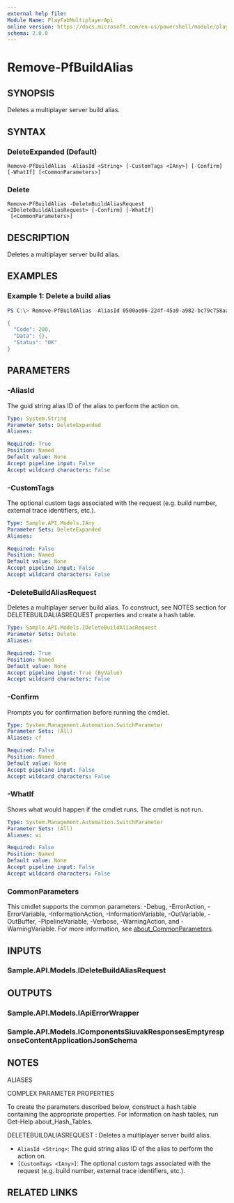 ```yaml
---
external help file:
Module Name: PlayFabMultiplayerApi
online version: https://docs.microsoft.com/en-us/powershell/module/playfabmultiplayerapi/remove-pfbuildalias
schema: 2.0.0
---
```


# Remove-PfBuildAlias

## SYNOPSIS
Deletes a multiplayer server build alias.

## SYNTAX

### DeleteExpanded (Default)
```
Remove-PfBuildAlias -AliasId <String> [-CustomTags <IAny>] [-Confirm] [-WhatIf] [<CommonParameters>]
```

### Delete
```
Remove-PfBuildAlias -DeleteBuildAliasRequest <IDeleteBuildAliasRequest> [-Confirm] [-WhatIf]
 [<CommonParameters>]
```

## DESCRIPTION
Deletes a multiplayer server build alias.

## EXAMPLES

### Example 1: Delete a build alias
```powershell
PS C:\> Remove-PfBuildAlias -AliasId 0500ae06-224f-45a9-a982-bc79c758aa0d | ConvertTo-Json

{
  "Code": 200,
  "Data": {},
  "Status": "OK"
}
```



## PARAMETERS

### -AliasId
The guid string alias ID of the alias to perform the action on.

```yaml
Type: System.String
Parameter Sets: DeleteExpanded
Aliases:

Required: True
Position: Named
Default value: None
Accept pipeline input: False
Accept wildcard characters: False
```

### -CustomTags
The optional custom tags associated with the request (e.g.
build number, external trace identifiers, etc.).

```yaml
Type: Sample.API.Models.IAny
Parameter Sets: DeleteExpanded
Aliases:

Required: False
Position: Named
Default value: None
Accept pipeline input: False
Accept wildcard characters: False
```

### -DeleteBuildAliasRequest
Deletes a multiplayer server build alias.
To construct, see NOTES section for DELETEBUILDALIASREQUEST properties and create a hash table.

```yaml
Type: Sample.API.Models.IDeleteBuildAliasRequest
Parameter Sets: Delete
Aliases:

Required: True
Position: Named
Default value: None
Accept pipeline input: True (ByValue)
Accept wildcard characters: False
```

### -Confirm
Prompts you for confirmation before running the cmdlet.

```yaml
Type: System.Management.Automation.SwitchParameter
Parameter Sets: (All)
Aliases: cf

Required: False
Position: Named
Default value: None
Accept pipeline input: False
Accept wildcard characters: False
```

### -WhatIf
Shows what would happen if the cmdlet runs.
The cmdlet is not run.

```yaml
Type: System.Management.Automation.SwitchParameter
Parameter Sets: (All)
Aliases: wi

Required: False
Position: Named
Default value: None
Accept pipeline input: False
Accept wildcard characters: False
```

### CommonParameters
This cmdlet supports the common parameters: -Debug, -ErrorAction, -ErrorVariable, -InformationAction, -InformationVariable, -OutVariable, -OutBuffer, -PipelineVariable, -Verbose, -WarningAction, and -WarningVariable. For more information, see [about_CommonParameters](http://go.microsoft.com/fwlink/?LinkID=113216).

## INPUTS

### Sample.API.Models.IDeleteBuildAliasRequest

## OUTPUTS

### Sample.API.Models.IApiErrorWrapper

### Sample.API.Models.IComponentsSiuvakResponsesEmptyresponseContentApplicationJsonSchema

## NOTES

ALIASES

COMPLEX PARAMETER PROPERTIES

To create the parameters described below, construct a hash table containing the appropriate properties. For information on hash tables, run Get-Help about_Hash_Tables.


DELETEBUILDALIASREQUEST <IDeleteBuildAliasRequest>: Deletes a multiplayer server build alias.
  - `AliasId <String>`: The guid string alias ID of the alias to perform the action on.
  - `[CustomTags <IAny>]`: The optional custom tags associated with the request (e.g. build number, external trace identifiers, etc.).

## RELATED LINKS


